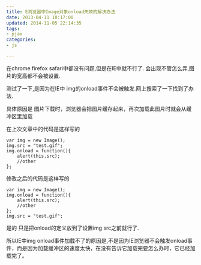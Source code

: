 ```yaml
---
title: E浏览器中Image对象onload失效的解决办法
date: 2013-04-11 10:17:00
updated: 2014-11-05 22:14:35
tags: 
- pjax
categories: 
- js

---
```

在chrome firefox safari中都没有问题,但是在IE中就不行了.
会出现不管怎么弄,图片的宽高都不会被设置.

测试了一下,是因为在IE中 img的onload事件不会被触发.网上搜索了一下找到了办法.

具体原因是 图片下载时，浏览器会把图片缓存起来，再次加载此图片时就会从缓冲区里加载


<!--more-->


在上次文章中的代码是这样写的

    var img = new Image();
    img.src = "test.gif";
    img.onload = function(){
        alert(this.src);
        //other
    };

修改之后的代码是这样写的

    var img = new Image();
    img.onload = function(){
        alert(this.src);
        //other
    };
    img.src = "test.gif";

是的 只是把onload的定义放到了设置img src之前就行了.

所以IE中img onload事件加载不了的原因是,不是因为IE浏览器不会触发onload事件，而是因为加载缓冲区的速度太快，在没有告诉它加载完要怎么办时，它已经加载完了。